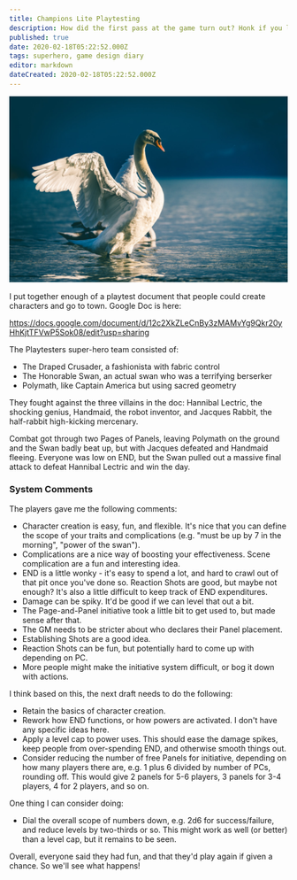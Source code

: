 ```yaml
---
title: Champions Lite Playtesting
description: How did the first pass at the game turn out? Honk if you love playtesting.
published: true
date: 2020-02-18T05:22:52.000Z
tags: superhero, game design diary
editor: markdown
dateCreated: 2020-02-18T05:22:52.000Z
---
```


![Featured Image](champions-lite-playtesting.jpg)

I put together enough of a playtest document that people could create characters and go to town. Google Doc is here:

https://docs.google.com/document/d/12c2XkZLeCnBy3zMAMvYg9Qkr20yHhKjtTFVwP5Sok08/edit?usp=sharing

The Playtesters super-hero team consisted of:

* The Draped Crusader, a fashionista with fabric control
* The Honorable Swan, an actual swan who was a terrifying berserker
* Polymath, like Captain America but using sacred geometry

They fought against the three villains in the doc: Hannibal Lectric, the shocking genius, Handmaid, the robot inventor, and Jacques Rabbit, the half-rabbit high-kicking mercenary.

Combat got through two Pages of Panels, leaving Polymath on the ground and the Swan badly beat up, but with Jacques defeated and Handmaid fleeing. Everyone was low on END, but the Swan pulled out a massive final attack to defeat Hannibal Lectric and win the day.

### System Comments

The players gave me the following comments:

* Character creation is easy, fun, and flexible. It's nice that you can define the scope of your traits and complications (e.g. "must be up by 7 in the morning", "power of the swan").
* Complications are a nice way of boosting your effectiveness. Scene complication are a fun and interesting idea.
* END is a little wonky - it's easy to spend a lot, and hard to crawl out of that pit once you've done so. Reaction Shots are good, but maybe not enough? It's also a little difficult to keep track of END expenditures.
* Damage can be spiky. It'd be good if we can level that out a bit.
* The Page-and-Panel initiative took a little bit to get used to, but made sense after that.
* The GM needs to be stricter about who declares their Panel placement.
* Establishing Shots are a good idea.
* Reaction Shots can be fun, but potentially hard to come up with depending on PC.
* More people might make the initiative system difficult, or bog it down with actions.

I think based on this, the next draft needs to do the following:

* Retain the basics of character creation.
* Rework how END functions, or how powers are activated. I don't have any specific ideas here.
* Apply a level cap to power uses. This should ease the damage spikes, keep people from over-spending END, and otherwise smooth things out.
* Consider reducing the number of free Panels for initiative, depending on how many players there are, e.g. 1 plus 6 divided by number of PCs, rounding off. This would give 2 panels for 5-6 players, 3 panels for 3-4 players, 4 for 2 players, and so on.

One thing I can consider doing:

* Dial the overall scope of numbers down, e.g. 2d6 for success/failure, and reduce levels by two-thirds or so. This might work as well (or better) than a level cap, but it remains to be seen.

Overall, everyone said they had fun, and that they'd play again if given a chance. So we'll see what happens!


    